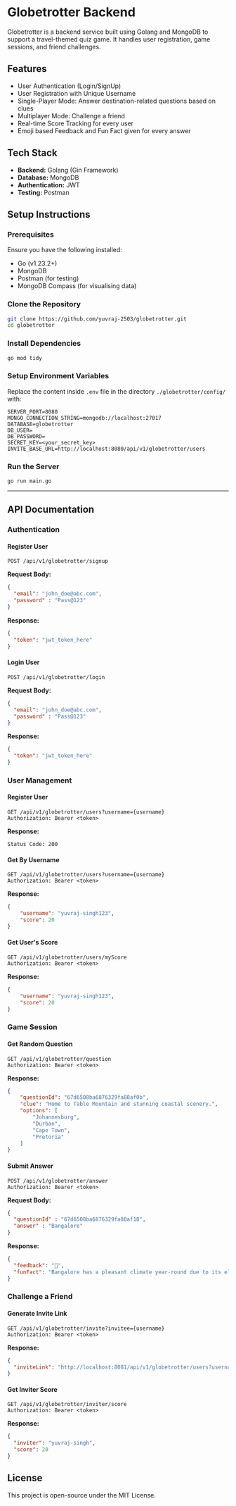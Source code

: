 # Globetrotter Backend

Globetrotter is a backend service built using Golang and MongoDB to support a travel-themed quiz game. It handles user registration, game sessions, and friend challenges.

## Features
- User Authentication (Login/SignUp)
- User Registration with Unique Username
- Single-Player Mode: Answer destination-related questions based on clues
- Multiplayer Mode: Challenge a friend
- Real-time Score Tracking for every user
- Emoji based Feedback and Fun Fact given for every answer

## Tech Stack
- **Backend:** Golang (Gin Framework)
- **Database:** MongoDB
- **Authentication:** JWT
- **Testing:** Postman

## Setup Instructions

### Prerequisites
Ensure you have the following installed:
- Go (v1.23.2+)
- MongoDB
- Postman (for testing)
- MongoDB Compass (for visualising data)

### Clone the Repository
```sh
git clone https://github.com/yuvraj-2503/globetrotter.git
cd globetrotter
```

### Install Dependencies
```sh
go mod tidy
```

### Setup Environment Variables
Replace the content inside `.env` file in the directory `./globetrotter/config/` with:
```env
SERVER_PORT=8080
MONGO_CONNECTION_STRING=mongodb://localhost:27017
DATABASE=globetrotter
DB_USER=
DB_PASSWORD=
SECRET_KEY=<your_secret_key>
INVITE_BASE_URL=http://localhost:8080/api/v1/globetrotter/users
```

### Run the Server
```sh
go run main.go
```

---

## API Documentation

### Authentication

#### Register User
```http
POST /api/v1/globetrotter/signup
```
**Request Body:**
```json
{
  "email": "john_doe@abc.com",
  "password" : "Pass@123"
}
```
**Response:**
```json
{
  "token": "jwt_token_here"
}
```

#### Login User
```http
POST /api/v1/globetrotter/login
```
**Request Body:**
```json
{
  "email": "john_doe@abc.com",
  "password" : "Pass@123"
}
```
**Response:**
```json
{
  "token": "jwt_token_here"
}
```

### User Management

#### Register User
```http
GET /api/v1/globetrotter/users?username={username}
Authorization: Bearer <token>
```
**Response:**
```http 
Status Code: 200
```

#### Get By Username
```http
GET /api/v1/globetrotter/users?username={username}
Authorization: Bearer <token>
```
**Response:**
```json 
{
    "username": "yuvraj-singh123",
    "score": 20
}
```

#### Get User's Score
```http
GET /api/v1/globetrotter/users/myScore
Authorization: Bearer <token>
```
**Response:**
```json 
{
    "username": "yuvraj-singh123",
    "score": 20
}
```

### Game Session

#### Get Random Question
```http
GET /api/v1/globetrotter/question
Authorization: Bearer <token>
```
**Response:**
```json 
{
    "questionId": "67d6508ba6876329fa88af0b",
    "clue": "Home to Table Mountain and stunning coastal scenery.",
    "options": [
        "Johannesburg",
        "Durban",
        "Cape Town",
        "Pretoria"
    ]
}
```

#### Submit Answer
```http
POST /api/v1/globetrotter/answer
Authorization: Bearer <token>
```
**Request Body:**
```json
{
  "questionId" : "67d6508ba6876329fa88af18",
  "answer" : "Bangalore"
}
```
**Response:**
```json
{
  "feedback": "🎉",
  "funFact": "Bangalore has a pleasant climate year-round due to its elevation."
}
```

### Challenge a Friend

#### Generate Invite Link
```http
GET /api/v1/globetrotter/invite?invitee={username}
Authorization: Bearer <token>
```
**Response:**
```json
{
  "inviteLink": "http://localhost:8081/api/v1/globetrotter/users?username=sushil"
}
```

#### Get Inviter Score
```http
GET /api/v1/globetrotter/inviter/score
Authorization: Bearer <token>
```
**Response:**
```json
{
  "inviter": "yuvraj-singh",
  "score": 20
}
```

## License
This project is open-source under the MIT License.

